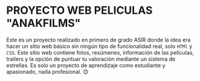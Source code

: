 # PROYECTO WEB PELICULAS "ANAKFILMS"
Este es un proyecto realizado en primero de grado ASIR donde la idea era hacer un sitio web básico sin ningún tipo de funcionalidad real, solo `HTMl` y `CSS`. Este sitio web contiene fotos, resúmenes, información de las películas, trailers y la opción de puntuar tu valoración mediante un sistema de estrellas. Es solo un proyecto de aprendizaje como estudiante y apasionado, nada profesional. 😊
